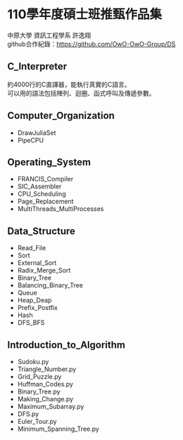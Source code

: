 # 110學年度碩士班推甄作品集
中原大學 資訊工程學系 許逸翔  
github合作紀錄：https://github.com/OwO-OwO-Group/DS

## C_Interpreter
約4000行的C直譯器，能執行真實的C語言。  
可以用的語法包括陣列、迴圈、函式呼叫及傳遞參數。

## Computer_Organization
* DrawJuliaSet
* PipeCPU

## Operating_System
* FRANCIS_Compiler
* SIC_Assembler
* CPU_Scheduling
* Page_Replacement
* MultiThreads_MultiProcesses

## Data_Structure
* Read_File
* Sort
* External_Sort
* Radix_Merge_Sort
* Binary_Tree
* Balancing_Binary_Tree
* Queue
* Heap_Deap
* Prefix_Postfix
* Hash
* DFS_BFS

## Introduction_to_Algorithm
* Sudoku.py
* Triangle_Number.py
* Grid_Puzzle.py
* Huffman_Codes.py
* Binary_Tree.py
* Making_Change.py
* Maximum_Subarray.py
* DFS.py
* Euler_Tour.py
* Minimum_Spanning_Tree.py
